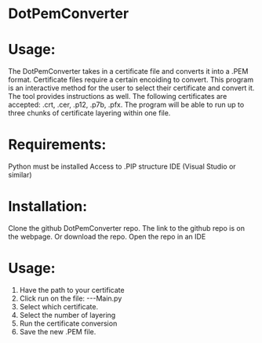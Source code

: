 # DotPemConverter

# Usage:
The DotPemConverter takes in a certificate file and converts it into a .PEM format. Certificate files require a certain encoiding to convert. This program is an interactive method for the user to select their certificate and convert it. The tool provides instructions as well. The following certificates are accepted: 
.crt, .cer, .p12, .p7b, .pfx. The program will be able to run up to three chunks of certificate layering within one file.  

# Requirements:
Python must be installed
Access to .PIP structure
IDE (Visual Studio or similar)

# Installation:
Clone the github DotPemConverter repo. The link to the github repo is on the webpage. Or download the repo. 
Open the repo in an IDE

# Usage:
1. Have the path to your certificate
2. Click run on the file: ---Main.py
3. Select which certificate.
4. Select the number of layering
5. Run the certificate conversion
6. Save the new .PEM file. 
